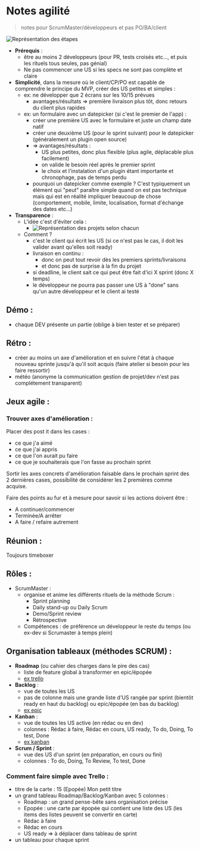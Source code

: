 Notes agilité
============

> notes pour ScrumMaster/développeurs et pas PO/BA/client

![Représentation des étapes](http://www.aim-services.ch/blog/wp-content/uploads/2015/04/scrum-web.png)


* __Prérequis__ : 
  * être au moins 2 développeurs (pour PR, tests croisés etc..., et puis les rituels tous seules, pas génial)
  * Ne pas commencer une US si les specs ne sont pas complète et claire 
* __Simplicité__, dans la mesure où le client/CP/PO est capable de comprendre le principe du MVP, créer des US petites et simples :
  * ex: ne développer que 2 écrans sur les 10/15 prévues 
      * avantages/résultats => première livraison plus tôt, donc retours du client plus rapides
  * ex: un formulaire avec un datepicker (si c'est le premier de l'app) :
    * créer une première US avec le formulaire et juste un champ date natif
    * créer une deuxième US (pour le sprint suivant) pour le datepicker (généralement un plugin open source)
    * => avantages/résultats : 
      * US plus petites, donc plus flexible (plus agile, déplacable plus facilement)
      * on valide le besoin réel après le premier sprint
      * le choix et l'instalation d'un plugin étant importante et chronophage, pas de temps perdu
    * pourquoi un datepicker comme exemple ? C'est typiquement un élément qui "peut" paraître simple quand on est pas technique mais qui est en réalité impliquer beaucoup de chose (comportement, mobile, limite, localisation, format d'échange des dates etc...)
* __Transparence__ :
  * L'idée c'est d'éviter cela : 
    * ![Représentation des projets selon chacun](https://img.scoop.it/WrUBWnCbJR0JIQaC93Nvcjl72eJkfbmt4t8yenImKBVvK0kTmF0xjctABnaLJIm9)
  * Comment ?
    * c'est le client qui écrit les US (si ce n'est pas le cas, il doit les valider avant qu'elles soit ready)
    * livraison en continu : 
      * donc on peut tout revoir dès les premiers sprints/livraisons
      * et donc pas de surprise à la fin du projet
    * si deadline, le client sait ce qui peut être fait d'ici X sprint (donc X temps)
    * le développeur ne pourra pas passer une US à "done" sans qu'un autre développeur et le client ai testé
      
Démo :
------

* chaque DEV présente un partie (oblige à bien tester et se préparer)

Rétro :
------

* créer au moins un axe d'amélioration et en suivre l'état à chaque nouveau sprinte jusqu'à qu'il soit acquis (faire atelier si besoin pour les faire ressortir)
* météo (anonyme la communication gestion de projet/dev n'est pas complétement transparent)

Jeux agile :
------------

### Trouver axes d'amélioration : 

Placer des post it dans les cases :
  * ce que j'a aimé
  * ce que j'ai appris
  * ce que l'on aurait pu faire
  * ce que je souhaiterais que l'on fasse au prochain sprint
  
Sortir les axes concrets d'amélioration faisable dans le prochain sprint des 2 dernières cases, possibilité de considérer les 2 premières comme acquise.

Faire des points au fur et à mesure pour savoir si les actions doivent être :
* A continuer/commencer
* Terminée/A arrêter
* A faire / refaire autrement


Réunion :
---------

Toujours timeboxer

Rôles :
-------

* ScrumMaster : 
  * organise et anime les différents rituels de la méthode Scrum :
    * Sprint planning
    * Daily stand-up ou  Daily Scrum
    * Demo/Sprint review
    * Rétrospective
  * Compétences : de préférence un développeur le reste du temps (ou ex-dev si Scrumaster à temps plein)  

Organisation tableaux (méthodes SCRUM) :
----------------------------------------

* __Roadmap__ (ou cahier des charges dans le pire des cas)
  * liste de feature global à transformer en epic/épopée
  * [ex trello](https://trello.com/b/lgXkJqsF/roadmap-example-folding-burritos)
* __Backlog__ : 
  * vue de toutes les US
  * pas de colonne mais une grande liste d'US rangée par sprint (bientôt ready en haut du backlog) ou epic/épopée (en bas du backlog)
  * [ex epic](https://trello.com/b/JED7vZPv/epics-example-folding-burritos)
* __Kanban__ : 
  * vue de toutes les US active (en rédac ou en dev)
  * colonnes : Rédac à faire, Rédac en cours, US ready, To do, Doing, To test, Done
  * [ex kanban](https://trello.com/b/R1AALZw6/kanban-example-folding-burritos)
* __Scrum / Sprint__ :
  * vue des US d'un sprint (en préparation, en cours ou fini)
  * colonnes : To do, Doing, To Review, To test, Done
  
### Comment faire simple avec Trello : 

  * titre de la carte : 15 (Epopée) Mon petit titre
  * un grand tableau Roadmap/Backlog/Kanban avec 5 colonnes :
    * Roadmap : un grand pense-bête sans organisation précise
    * Epopée : une carte par épopée qui contient une liste des US (les items des listes peuvent se convertir en carte)
    * Rédac à faire
    * Rédac en cours
    * US ready => à déplacer dans tableau de sprint
  * un tableau pour chaque sprint
